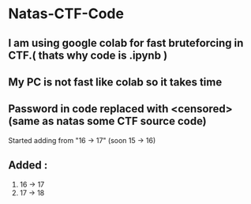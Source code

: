 # Natas-CTF-Code

## I am using google colab for fast bruteforcing in CTF.( thats why code is .ipynb )
## My PC is not fast like colab so it takes time

## Password in code replaced with \<censored\> (same as natas some CTF source code)

Started adding from "16 -> 17" (soon 15 -> 16)

## Added : 
1. 16 -> 17
1. 17 -> 18
